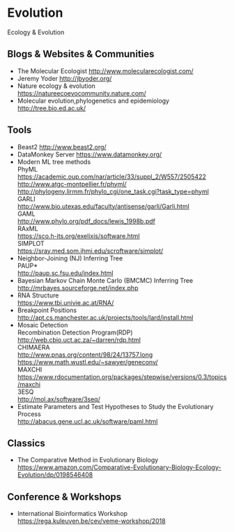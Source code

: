 # Evolution
Ecology &amp; Evolution
## Blogs & Websites & Communities
* The Molecular Ecologist http://www.molecularecologist.com/
* Jeremy Yoder http://jbyoder.org/
* Nature ecology & evolution <br>https://natureecoevocommunity.nature.com/
* Molecular evolution,phylogenetics and epidemiology<br>http://tree.bio.ed.ac.uk/
## Tools
* Beast2 http://www.beast2.org/
* DataMonkey Server https://www.datamonkey.org/
* Modern ML tree methods<br> PhyML<br>  https://academic.oup.com/nar/article/33/suppl_2/W557/2505422<br>http://www.atgc-montpellier.fr/phyml/<br>http://phylogeny.lirmm.fr/phylo_cgi/one_task.cgi?task_type=phyml<br>GARLI<br>http://www.bio.utexas.edu/faculty/antisense/garli/Garli.html<br> GAML<br> http://www.phylo.org/pdf_docs/lewis_1998b.pdf<br>RAxML<br>https://sco.h-its.org/exelixis/software.html<br>SIMPLOT<br>https://sray.med.som.jhmi.edu/scroftware/simplot/<br> 
* Neighbor-Joining (NJ) Inferring Tree <br>PAUP*<br>http://paup.sc.fsu.edu/index.html<br>
* Bayesian Markov Chain Monte Carlo (BMCMC) Inferring Tree <br>http://mrbayes.sourceforge.net/index.php
* RNA Structure<br>https://www.tbi.univie.ac.at/RNA/
* Breakpoint Positions<br>http://apt.cs.manchester.ac.uk/projects/tools/lard/install.html
* Mosaic Detection <br> Recombination Detection
  Program(RDP)<br>http://web.cbio.uct.ac.za/~darren/rdp.html<br>CHIMAERA<br>http://www.pnas.org/content/98/24/13757.long<br>https://www.math.wustl.edu/~sawyer/geneconv/<br>MAXCHI<br>https://www.rdocumentation.org/packages/stepwise/versions/0.3/topics/maxchi<br>3ESQ<br>http://mol.ax/software/3seq/
* Estimate Parameters and Test Hypotheses to Study the Evolutionary Process<br>http://abacus.gene.ucl.ac.uk/software/paml.html
## Classics
* The Comparative Method in Evolutionary Biology https://www.amazon.com/Comparative-Evolutionary-Biology-Ecology-Evolution/dp/0198546408

## Conference & Workshops
* International Bioinformatics Workshop<br> https://rega.kuleuven.be/cev/veme-workshop/2018
